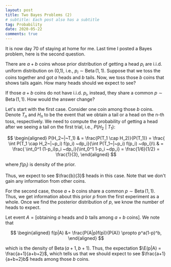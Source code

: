 ```yaml
---
layout: post
title: Two Bayes Problems (2)
# subtitle: Each post also has a subtitle
tag: Probability
date: 2020-05-22
comments: true
---
```


It is now day 70 of staying at home for me. Last time I posted a Bayes problem, here is the second question.

There are $a+b$ coins whose prior distribution of getting a head $p_i$ are i.i.d. uniform distribution on (0,1), i.e., $p_i \sim \operatorname{Beta}(1,1)$. Suppose that we toss the coins together and got $a$ heads and $b$ tails. Now, we toss those $b$ coins that shows tails again. How many heads should we expect to see?

If those $a+b$ coins do not have i.i.d. $p_i$, instead, they share a common $p\sim \operatorname{Beta}(1,1)$. How would the answer change?


Let's start with the first case. Consider one coin among those $b$ coins. Denote $T_n$ and $H_n$ to be the event that we obtain a tail or a head on the n-th toss, respectively. We need to compute the probability of getting a head after we seeing a tail on the first trial, i.e., $P(H_2~|~T_1)$:

$$
\begin{aligned}
P(H_2~|~T_1) & =  \frac{P(T_1 \cap H_2)}{P(T_1)} = \frac{ \int P(T_1 \cap H_2~|~p_i) f(p_i) ~dp_i}{\int P(T_1~|~p_i) f(p_i) ~dp_i}\\
& = \frac{ \int_0^1 (1-p_i)p_i  ~dp_i}{\int_0^1 1-p_i ~dp_i} = \frac{1/6}{1/2} = \frac{1}{3},
\end{aligned}
$$

 where $f(p_i)$ is density of the prior.

Thus, we expect to see $\frac{b}{3}$ heads in this case. Note that we don't gain any information from other coins.

For the second case, those $a+b$ coins share a common $p\sim \operatorname{Beta}(1,1)$. Thus, we get  information about this prior $p$ from the first experiment as a whole. Once we find the posterior distribution of $p$, we know the number of heads to expect.

Let event $A = [\text{obtaining $a$ heads and $b$ tails among $a+b$ coins}]$.
We note that

$$
\begin{aligned}
f(p|A) &= \frac{P(A|p)f(p)}{P(A)} \propto p^a(1-p)^b,
 \end{aligned}
$$

which is the density of $\operatorname{Beta}(a+1,b+1)$. Thus, the expectation $\E(p|A) = \frac{a+1}{a+b+2}$, which tells us that we should expect to see $\frac{a+1}{a+b+2}b$ heads among those $b$ coins.
